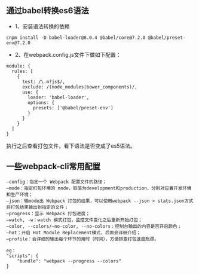 
## 通过babel转换es6语法
- 1、安装语法转换的依赖
```
cnpm install -D babel-loader@8.0.4 @babel/core@7.2.0 @babel/preset-env@7.2.0
```

- 2、在webpack.config.js文件下做如下配置：
```
module: {
  rules: [
    {
      test: /\.m?js$/,
      exclude: /(node_modules|bower_components)/,
      use: {
        loader: 'babel-loader',
        options: {
          presets: ['@babel/preset-env']
        }
      }
    }
  ]
}
```

<!-- - 2、创建一个.babelrc文件进行配置
```
{
    "presets": ["@babel/preset-env"]
}
```

- 3、修改package.json将es6+语法转为es5语法
```
"scripts": {
    "dev": "webpack --mode development ./src/es/index.js --module-bind js=babel-loader",
    "build": "webpack --mode production ./src/es/index.js --module-bind js=babel-loader"
}
``` -->

执行之后查看打包文件，看下语法是否变成了es5语法。



## 一些webpack-cli常用配置
```
–config：指定一个 Webpack 配置文件的路径；
–mode：指定打包环境的 mode，取值为development和production，分别对应着开发环境和生产环境；
–json：输mode出 Webpack 打包的结果，可以使用webpack --json > stats.json方式将打包结果输出到指定的文件；
–progress：显示 Webpack 打包进度；
–watch, -w：watch 模式打包，监控文件变化之后重新开始打包；
–color, --colors/–no-color, --no-colors：控制台输出的内容是否开启颜色；
–hot：开启 Hot Module Replacement模式，后面会详细介绍；
–profile：会详细的输出每个环节的用时（时间），方便排查打包速度瓶颈。

eg：
"scripts": {
    "bundle": "webpack --progress --colors"
}
```

